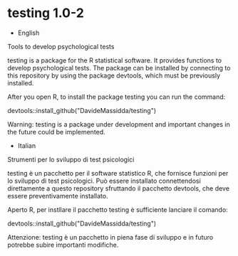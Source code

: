 testing 1.0-2
=============

* English

Tools to develop psychological tests

testing is a package for the R statistical software. It provides functions to develop psychological tests. The package can be installed by connecting to this repository by using the package devtools, which must be previously installed.

After you open R, to install the package testing you can run the command:

devtools::install_github("DavideMassidda/testing")

Warning: testing is a package under development and important changes in the future could be implemented.

* Italian

Strumenti per lo sviluppo di test psicologici

testing è un pacchetto per il software statistico R, che fornisce funzioni per lo sviluppo di test psicologici. Può essere installato connettendosi direttamente a questo repository sfruttando il pacchetto devtools, che deve essere preventivamente installato.

Aperto R, per instllare il pacchetto testing è sufficiente lanciare il comando:

devtools::install_github("DavideMassidda/testing")

Attenzione: testing è un pacchetto in piena fase di sviluppo e in futuro potrebbe subire importanti modifiche.
